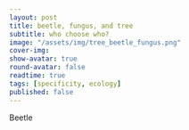 ```yaml
---
layout: post
title: beetle, fungus, and tree 
subtitle: who choose who?
image: "/assets/img/tree_beetle_fungus.png"
cover-img:
show-avatar: true
round-avatar: false
readtime: true
tags: [specificity, ecology]
published: false
---
```


Beetle 
